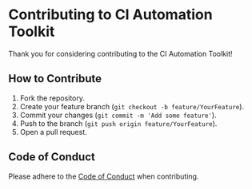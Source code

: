 # Contributing to CI Automation Toolkit

Thank you for considering contributing to the CI Automation Toolkit!

## How to Contribute
1. Fork the repository.
2. Create your feature branch (`git checkout -b feature/YourFeature`).
3. Commit your changes (`git commit -m 'Add some feature'`).
4. Push to the branch (`git push origin feature/YourFeature`).
5. Open a pull request.

## Code of Conduct
Please adhere to the [Code of Conduct](CODE_OF_CONDUCT.md) when contributing.
